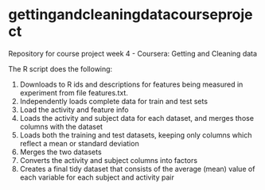 # gettingandcleaningdatacourseproject
Repository for course project week 4 - Coursera: Getting and Cleaning data

The R script does the following: 

1. Downloads to R ids and descriptions for features being measured in experiment from file features.txt.
2. Independently loads complete data for train and test sets
3. Load the activity and feature info
4. Loads the activity and subject data for each dataset, and merges those columns with the dataset
5. Loads both the training and test datasets, keeping only columns which reflect a mean or standard deviation
6. Merges the two datasets
7. Converts the activity and subject columns into factors
8. Creates a final tidy dataset that consists of the average (mean) value of each variable for each subject and activity pair
